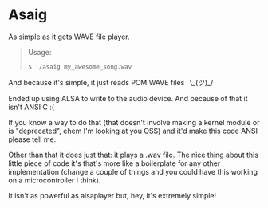 # Asaig

As simple as it gets WAVE file player.

> Usage:
>
> `$ ./asaig my_awesome_song.wav`

And because it's simple, it just reads PCM WAVE files ¯\\\_(ツ)\_/¯

Ended up using ALSA to write to the audio device. And because of that it isn't ANSI C :(

If you know a way to do that (that doesn't involve making a kernel module or is "deprecated", ehem I'm looking at you OSS) and it'd make this code ANSI please tell me.

Other than that it does just that: it plays a .wav file. The nice thing about this little piece of code it's that's more like a boilerplate for any other implementation (change a couple of things and you could have this working on a microcontroller I think).

It isn't as powerful as alsaplayer but, hey, it's extremely simple!